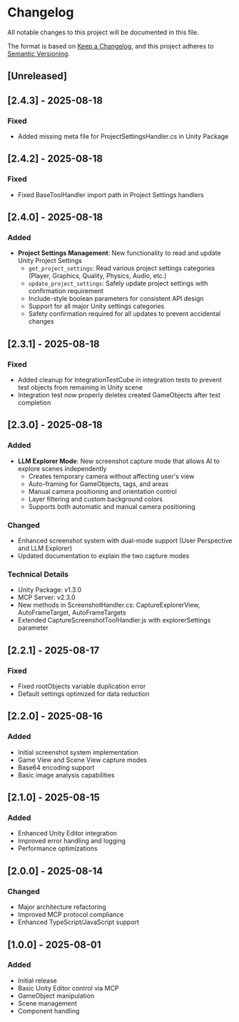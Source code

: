 # Changelog

All notable changes to this project will be documented in this file.

The format is based on [Keep a Changelog](https://keepachangelog.com/en/1.0.0/),
and this project adheres to [Semantic Versioning](https://semver.org/spec/v2.0.0.html).

## [Unreleased]

## [2.4.3] - 2025-08-18

### Fixed
- Added missing meta file for ProjectSettingsHandler.cs in Unity Package

## [2.4.2] - 2025-08-18

### Fixed
- Fixed BaseToolHandler import path in Project Settings handlers

## [2.4.0] - 2025-08-18

### Added
- **Project Settings Management**: New functionality to read and update Unity Project Settings
  - `get_project_settings`: Read various project settings categories (Player, Graphics, Quality, Physics, Audio, etc.)
  - `update_project_settings`: Safely update project settings with confirmation requirement
  - Include-style boolean parameters for consistent API design
  - Support for all major Unity settings categories
  - Safety confirmation required for all updates to prevent accidental changes

## [2.3.1] - 2025-08-18

### Fixed
- Added cleanup for IntegrationTestCube in integration tests to prevent test objects from remaining in Unity scene
- Integration test now properly deletes created GameObjects after test completion

## [2.3.0] - 2025-08-18

### Added
- **LLM Explorer Mode**: New screenshot capture mode that allows AI to explore scenes independently
  - Creates temporary camera without affecting user's view
  - Auto-framing for GameObjects, tags, and areas
  - Manual camera positioning and orientation control
  - Layer filtering and custom background colors
  - Supports both automatic and manual camera positioning

### Changed
- Enhanced screenshot system with dual-mode support (User Perspective and LLM Explorer)
- Updated documentation to explain the two capture modes

### Technical Details
- Unity Package: v1.3.0
- MCP Server: v2.3.0
- New methods in ScreenshotHandler.cs: CaptureExplorerView, AutoFrameTarget, AutoFrameTargets
- Extended CaptureScreenshotToolHandler.js with explorerSettings parameter

## [2.2.1] - 2025-08-17

### Fixed
- Fixed rootObjects variable duplication error
- Default settings optimized for data reduction

## [2.2.0] - 2025-08-16

### Added
- Initial screenshot system implementation
- Game View and Scene View capture modes
- Base64 encoding support
- Basic image analysis capabilities

## [2.1.0] - 2025-08-15

### Added
- Enhanced Unity Editor integration
- Improved error handling and logging
- Performance optimizations

## [2.0.0] - 2025-08-14

### Changed
- Major architecture refactoring
- Improved MCP protocol compliance
- Enhanced TypeScript/JavaScript support

## [1.0.0] - 2025-08-01

### Added
- Initial release
- Basic Unity Editor control via MCP
- GameObject manipulation
- Scene management
- Component handling